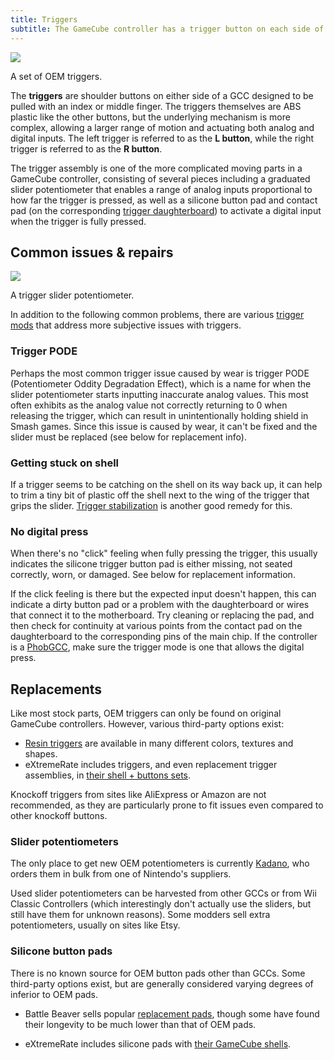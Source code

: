 ```yaml
---
title: Triggers
subtitle: The GameCube controller has a trigger button on each side of the controller.
---
```


<aside class="no-offset">
  <a href="/static/compendium/oem-triggers.jpg">
    <img src="/static/compendium/oem-triggers-thumb.jpg">
  </a>
  <p>A set of OEM triggers.</p>
</aside>

The **triggers** are shoulder buttons on either side of a GCC designed to be pulled with an index or middle finger. The triggers themselves are ABS plastic like the other buttons, but the underlying mechanism is more complex, allowing a larger range of motion and actuating both analog and digital inputs. The left trigger is referred to as the **L button**, while the right trigger is referred to as the **R button**.

The trigger assembly is one of the more complicated moving parts in a GameCube controller, consisting of several pieces including a graduated slider potentiometer that enables a range of analog inputs proportional to how far the trigger is pressed, as well as a silicone button pad and contact pad (on the corresponding [trigger daughterboard](/boards)) to activate a digital input when the trigger is fully pressed.

## Common issues & repairs

<aside>
  <a href="/static/compendium/trigger-pot.jpg">
    <img src="/static/compendium/trigger-pot-thumb.jpg">
  </a>
  <p>A trigger slider potentiometer.</p>
</aside>

In addition to the following common problems, there are various [trigger mods](/triggers/mods) that address more subjective issues with triggers.

### Trigger PODE

Perhaps the most common trigger issue caused by wear is trigger PODE (Potentiometer Oddity Degradation Effect), which is a name for when the slider potentiometer starts inputting inaccurate analog values. This most often exhibits as the analog value not correctly returning to 0 when releasing the trigger, which can result in unintentionally holding shield in Smash games. Since this issue is caused by wear, it can't be fixed and the slider must be replaced (see below for replacement info).

### Getting stuck on shell

If a trigger seems to be catching on the shell on its way back up, it can help to trim a tiny bit of plastic off the shell next to the wing of the trigger that grips the slider. [Trigger stabilization](/triggers/mods/stabilization) is another good remedy for this.

### No digital press

When there's no "click" feeling when fully pressing the trigger, this usually indicates the silicone trigger button pad is either missing, not seated correctly, worn, or damaged. See below for replacement information.

If the click feeling is there but the expected input doesn't happen, this can indicate a dirty button pad or a problem with the daughterboard or wires that connect it to the motherboard. Try cleaning or replacing the pad, and then check for continuity at various points from the contact pad on the daughterboard to the corresponding pins of the main chip. If the controller is a [PhobGCC](/boards#phobgcc), make sure the trigger mode is one that allows the digital press.

## Replacements

Like most stock parts, OEM triggers can only be found on original GameCube controllers. However, various third-party options exist:

- [Resin triggers](/triggers/mods/resin) are available in many different colors, textures and shapes.
- eXtremeRate includes triggers, and even replacement trigger assemblies, in [their shell + buttons sets](https://extremerate.com/collections/nintendo-gamecube-shells).

Knockoff triggers from sites like AliExpress or Amazon are not recommended, as they are particularly prone to fit issues even compared to other knockoff buttons.

### Slider potentiometers

The only place to get new OEM potentiometers is currently [Kadano](https://kadano.biz), who orders them in bulk from one of Nintendo's suppliers.

Used slider potentiometers can be harvested from other GCCs or from Wii Classic Controllers (which interestingly don't actually use the sliders, but still have them for unknown reasons). Some modders sell extra potentiometers, usually on sites like Etsy.

### Silicone button pads

There is no known source for OEM button pads other than GCCs. Some third-party options exist, but are generally considered varying degrees of inferior to OEM pads.

- Battle Beaver sells popular [replacement pads](https://battlebeavercustoms.com/products/battle-beaver-gamecube-contact-pads), though some have found their longevity to be much lower than that of OEM pads.

- eXtremeRate includes silicone pads with [their GameCube shells](https://extremerate.com/collections/nintendo-gamecube-shells).
